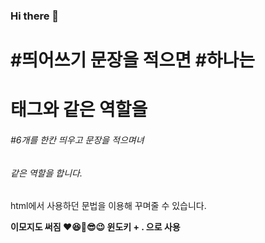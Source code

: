 ### Hi there 👋

# #띄어쓰기 문장을 적으면 #하나는 <h1>태그와 같은 역할을
###### #6개를 한칸 띄우고 문장을 적으며녀 <h6> 같은 역할을 합니다.
  <p>
    html에서 사용하던 문법을 이용해 꾸며줄 수 있습니다.
  </p>
  <b>이모지도 써짐 ❤😆🎁😎😉 윈도키 + . 으로 사용</b>

<!--
**Choisangoh/Choisangoh** is a ✨ _special_ ✨ repository because its `README.md` (this file) appears on your GitHub profile.

Here are some ideas to get you started:

- 🔭 I’m currently working on ...
- 🌱 I’m currently learning ...
- 👯 I’m looking to collaborate on ...
- 🤔 I’m looking for help with ...
- 💬 Ask me about ...
- 📫 How to reach me: ...
- 😄 Pronouns: ...
- ⚡ Fun fact: ...
-->
